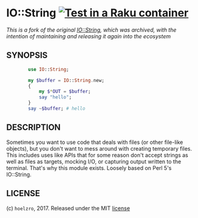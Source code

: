 # IO::String [![Test in a Raku container](https://github.com/JJ/raku-io-string/actions/workflows/test.yaml/badge.svg)](https://github.com/JJ/raku-io-string/actions/workflows/test.yaml)

*This is a fork of the original
[IO::String](https://github.com/hoelzro/p6-io-string), which was archived, with
the intention of maintaining and releasing it again into the ecosystem*

## SYNOPSIS

```raku
        use IO::String;

        my $buffer = IO::String.new;
        {
            my $*OUT = $buffer;
            say "hello";
        }
        say ~$buffer; # hello
```


## DESCRIPTION

Sometimes you want to use code that deals with files (or other file-like
objects), but you don't want to mess around with creating temporary files. This
includes uses like APIs that for some reason don't accept strings as well as
files as targets, mocking I/O, or capturing output written to the
terminal. That's why this module exists. Loosely based on Perl 5's IO::String.

## LICENSE


(c) `hoelzro`, 2017. Released under the MIT [license](LICENSE)
